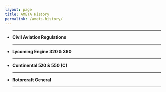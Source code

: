 ```yaml
---
layout: page
title: AMETA History
permalink: /ameta-history/
---
```


<p>
<ul>
<hr>
<li><strong>Civil Aviation Regulations</strong></li>
<hr>
<li><strong>Lycoming Engine 320 & 360</strong></li>
<hr>
<li><strong>Continental 520 & 550 (C)</strong></li>
<hr>
<li><strong>Rotorcraft General</strong></li>
<hr>
</ul>
</p>
